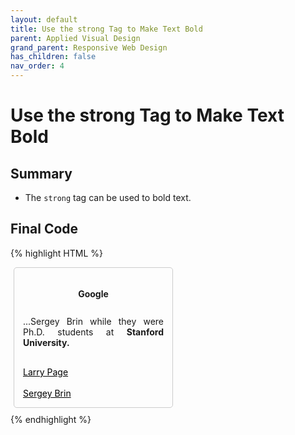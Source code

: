 ```yaml
---
layout: default
title: Use the strong Tag to Make Text Bold
parent: Applied Visual Design
grand_parent: Responsive Web Design
has_children: false
nav_order: 4
---
```

# Use the strong Tag to Make Text Bold
## Summary
- The `strong` tag can be used to bold text.

## Final Code

{% highlight HTML %}
<style>
  h4 {
    text-align: center;
    height: 25px;
  }
  p {
    text-align: justify;
  }
  .links {
    text-align: left;
    color: black;
  }
  .fullCard {
    width: 245px;
    border: 1px solid #ccc;
    border-radius: 5px;
    margin: 10px 5px;
    padding: 4px;
  }
  .cardContent {
    padding: 10px;
  }
  .cardText {
    margin-bottom: 30px;
  }
</style>
<div class="fullCard">
  <div class="cardContent">
    <div class="cardText">
      <h4>Google</h4>
      <p>...Sergey Brin while they were Ph.D. students at <strong>Stanford University.</strong></p>
    </div>
    <div class="cardLinks">
      <a href="https://en.wikipedia.org/..." target="_blank" class="links">Larry Page</a><br><br>
      <a href="https://en.wikipedia.org/..." target="_blank" class="links">Sergey Brin</a>
    </div>
  </div>
</div>
{% endhighlight %}